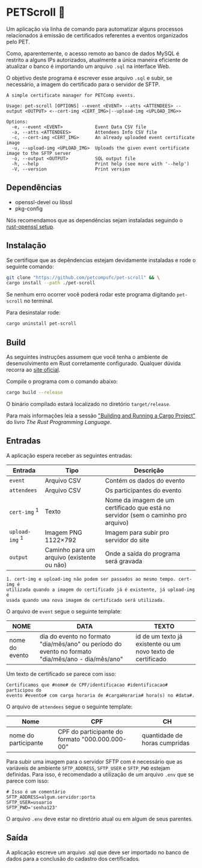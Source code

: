 # PETScroll :scroll:
Um aplicação via linha de comando para automatizar alguns processos
relacionados á emissão de certificados referentes a eventos organizados pelo
PET.

Como, aparentemente, o acesso remoto ao banco de dados MySQL é restrito a alguns
IPs autorizados, atualmente a única maneira eficiente de atualizar o banco 
é importando um arquivo `.sql` na interface Web.

O objetivo deste programa é escrever esse arquivo `.sql` e subir, se necessário,
a imagem do certificado para o servidor de SFTP.

```
A simple certificate manager for PETComp events.

Usage: pet-scroll [OPTIONS] --event <EVENT> --atts <ATTENDEES> --output <OUTPUT> <--cert-img <CERT_IMG>|--upload-img <UPLOAD_IMG>>

Options:
  -e, --event <EVENT>            Event Data CSV file
  -a, --atts <ATTENDEES>         Attendees Info CSV file
  -c, --cert-img <CERT_IMG>      An already uploaded event certificate image
  -u, --upload-img <UPLOAD_IMG>  Uploads the given event certificate image to the SFTP server
  -o, --output <OUTPUT>          SQL output file
  -h, --help                     Print help (see more with '--help')
  -V, --version                  Print version
```

## Dependências
- openssl-devel ou libssl
- pkg-config

Nós recomendamos que as dependências sejam instaladas seguindo o
[rust-openssl setup](https://docs.rs/openssl/latest/openssl/#automatic).

## Instalação
Se certifique que as depêndencias estejam devidamente instaladas e rode o
seguinte comando:

```bash
git clone "https://github.com/petcompufc/pet-scroll" && \
cargo install --path ./pet-scroll
```

Se nenhum erro ocorrer você poderá rodar este programa digitando `pet-scroll`
no terminal.

Para desinstalar rode:
```bash
cargo uninstall pet-scroll
```

## Build
As seguintes instruções assumem que você tenha o ambiente de desenvolvimento
em Rust corretamente configurado. Qualquer dúvida recorra ao
[site oficial](https://www.rust-lang.org/).

Compile o programa com o comando abaixo:

```bash
cargo build --release
```

O binário compilado estará localizado no diretório `target/release`.

Para mais informações leia a sessão
["Building and Running a Cargo Project"](https://doc.rust-lang.org/stable/book/ch01-03-hello-cargo.html#building-and-running-a-cargo-project) do livro _The Rust Programming Language_.

## Entradas
A aplicação espera receber as seguintes entradas:

| Entrada    | Tipo    | Descrição    |
|---------------- | --------------- | --------------- |
| `event`    | Arquivo CSV    | Contém os dados do evento |
| `attendees`    | Arquivo CSV | Os participantes do evento |
| `cert-img` <sup>1</sup> | Texto | Nome da imagem de um certificado que está no servidor (sem o caminho pro arquivo) |
| `upload-img` <sup>1</sup> | Imagem PNG 1122×792 | Imagem para subir pro servidor do site |
| `output` | Caminho para um arquivo (existente ou não) | Onde a saída do programa será gravada |

```
1. cert-img e upload-img não podem ser passados ao mesmo tempo. cert-img é
utilizada quando a imagem do certificado já é existente, já upload-img é 
usada quando uma nova imagem de certificado será utilizada.
```

O arquivo de `event` segue o seguinte template:

| NOME | DATA | TEXTO |
| --- | --- | --- |
| nome do evento | dia do evento no formato "dia/mês/ano" ou período do evento no formato "dia/mês/ano - dia/mês/ano" | id de um texto já existente ou um novo texto de certificado |

Um texto de certificado se parece com isso:

```
Certificamos que #nome# de CPF/identificacao #identificacao# participou do 
evento #evento# com carga horaria de #cargaHoraria# hora(s) no #data#.
```


O arquivo de `attendees` segue o seguinte template:

| Nome    | CPF    | CH    |
|---------------- | --------------- | --------------- |
| nome do participante | CPF do participante do formato "000.000.000-00" | quantidade de horas cumpridas |

Para subir uma imagem para o servidor SFTP com é necessário que as variáveis
de ambiente `SFTP_ADDRESS`, `SFTP_USER` e `SFTP_PWD` estejam definidas. Para isso,
é recomendado a utilização de um arquivo `.env` que se parece com isso:

```env
# Isso é um comentário
SFTP_ADDRESS=algum.servidor:porta
SFTP_USER=usuario
SFTP_PWD='senha123'
```

O arquivo `.env` deve estar no diretório atual ou em algum de seus parentes.

## Saída
A aplicação escreve um arquivo .sql que deve ser importado no banco de dados
para a conclusão do cadastro dos certificados.
